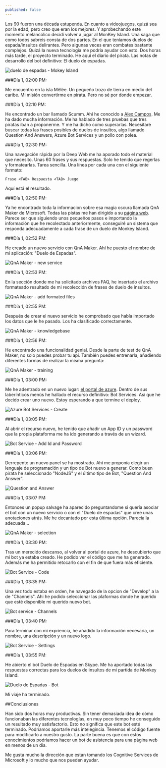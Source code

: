 ```yaml
---
published: false
---
```

Los 90 fueron una década estupenda. En cuanto a videojuegos, quizá sea por la edad, pero creo que eran los mejores. Y aprobechando este momento melancólico decidí volver a jugar al MonKey Island. Una saga que como todos sabreis consta de dos partes. En el que teníamos duelos de espada/insultos delirantes. Pero algunas veces eran combates bastante complejos. Quizá la nueva tecnología me podría ayudar con esto. Dos horas más tarde, el proyecto terminado. He aquí el diario del pirata. Las notas de desarrollo del bot definitivo: El duelo de espadas.<!--break-->

![duelo de espadas - Mokey Island]({{site.baseurl}}/public/uploads/2017/02/monkey-island.png)


###Día 1, 02:00 PM:

Me encuentro en la isla Mêlée. Un pequeño trozo de tierra en medio del caribe. Mi misión convertirme en pirata. Pero no sé por donde empezar.


###Día 1, 02:10 PM:

He encontrado un bar llamado Scumm. Ahí he conocido a [Alex Campos](https://twitter.com/alejacma "Alex Campos"). Me ha dado mucha información. Me ha hablado de tres pruebas que tres piratas iban a proponerme. Y me ha dicho como superarlas. Necesitaré buscar todas las frases posibles de duelos de insultos, algo llamado Question And Answers, Azure Bot Services y un pollo con polea.


###Día 1, 02:30 PM:

Una navegación rápida por la Deep Web me ha aporado todo el material que necesito. Unas 60 frases y sus respuestas. Solo he tenido que regerlas y formatearlas. Tarea sencilla. Una línea por cada una con el siguiente formato: 

```
Frase <TAB> Respuesta <TAB> Juego
```

Aquí está el resultado.


###Día 1, 02:50 PM:

Ya he encontrado toda la informacion sobre esa magia oscura llamada QnA Maker de Microsoft. Todas las pistas me han dirigido a su [página web](https://qnamaker.ai/ "QnA Maker"). Parece ser que siguiendo unos pequeños pasos e importando la información que he recolectado anteriormente, conseguiré un sistema que responda adecuadamente a cada frase de un duelo de Monkey Island.


###Día 1, 02:52 PM:

He creado un nuevo servicio con QnA Maker. Ahí he puesto el nombre de mi aplicación: "Duelo de Espadas".

![QnA Maker - new service]({{site.baseurl}}/public/uploads/2017/02/qna-create.PNG)


###Día 1, 02:53 PM:

En la sección donde me ha solicitado archivos FAQ, he insertado el archivo formateado resultado de mi recolección de frases de duelo de insultos.

![QnA Maker - add formated files]({{site.baseurl}}/public/uploads/2017/02/qna-create-files.PNG)


###Día 1, 02:55 PM:

Después de crear el nuevo servicio he comprobado que había importado los datos que le he pasado. Los ha clasificado correctamente.

![QnA Maker - knowledgebase]({{site.baseurl}}/public/uploads/2017/02/qna-create-knowledgebase.PNG)


###Día 1, 02:56 PM:

He encontrado una funcionalidad genial. Desde la parte de test de QnA Maker, no solo puedes probar tu api. También puedes entrenarla, añadiendo diferentes formas de realizar la misma pregunta:

![QnA Maker - training]({{site.baseurl}}/public/uploads/2017/02/qna-create-training.PNG)


###Día 1, 03:00 PM:

Me he adentrado en un nuevo lugar: [el portal de azure](https://portal.azure.com "Azure Portal"). Dentro de sus laberínticos menús he hallado el recurso definitivo: Bot Services. Así que he decido crear uno nuevo. Estoy esperando a que termine el deploy.

![Azure Bot Services - Create]({{site.baseurl}}/public/uploads/2017/02/azure-bot-service-2.PNG)


###Día 1, 03:05 PM:

Al abrir el recurso nuevo, he tenido que añadir un App ID y un password que la propia plataforma me ha ido generando a través de un wizard.

![Bot Service - Add Id and Password]({{site.baseurl}}/public/uploads/2017/02/azure-bot-service-3.PNG)


###Día 1, 03:06 PM:

Derrepente un nuevo panel se ha mostrado. Ahí me proponía elegir un lenguaje de programación y un tipo de Bot nuevo a generar. Como buen pirata he seleccionado "NodeJS" y el último tipo de Bot, "Question And Answer".

![Question and Answer]({{site.baseurl}}/public/uploads/2017/02/azure-bot-service-4.PNG)


###Día 1, 03:07 PM:

Entonces un popup salvage ha aparecido preguntandome si quería asociar el bot con un nuevo servicio o con el "Duelo de espadas" que cree unas anotaciones atrás. Me he decantado por esta última opción. Parecía la adecuada...

![QnA Maker - selection]({{site.baseurl}}/public/uploads/2017/02/azure-bot-service-5.PNG)


###Día 1, 03:30 PM:

Tras un merecido descanso, al volver al portal de azure, he descubierto que mi bot ya estaba creado. He podido ver el código que me ha generado. Además me ha permitido retocarlo con el fin de que fuera más eficiente.

![Bot Service - Code]({{site.baseurl}}/public/uploads/2017/02/duelo-espadas-code.PNG)


###Día 1, 03:35 PM:

Una vez todo estaba en orden, he navegado de la opcion de "Develop" a la de "Channels". Ahi he podido seleccionar las plaformas donde he querido que esté disponible mi querido nuevo bot.

![Bot service - Channels]({{site.baseurl}}/public/uploads/2017/02/duelo-espadas-channels.PNG)


###Día 1, 03:40 PM:

Para terminar con mi expriencia, he añadido la información necesaria, un nombre, una descripción y un nuevo logo.

![Bot Service - Settings]({{site.baseurl}}/public/uploads/2017/02/duelo-espadas-settings.PNG)


###Día 1, 03:55 PM:

He abierto el bot Duelo de Espadas en Skype. Me ha aportado todas las respuestas correctas para los duelos de insultos de mi partida de Monkey Island. 

![Duelo de Espadas - Bot]({{site.baseurl}}/public/uploads/2017/02/duelo-espadas-bot.png)


Mi viaje ha terminado.


##Conclusiones

Han sido dos horas muy productivas. Sin tener demasiada idea de cómo funcionaban las diferentes tecnologías, en muy poco tiempo he conseguido un resultado muy satisfactorio. Esto no significa que este bot esté terminado. Podríamos aportarle más intelegincia. Tenemos el código fuente para modificarlo a nuestro gusto. La parte buena es que con estos conocimientos podríamos hacer un bot de asistencia para una página web en menos de un día.

Me gusta mucho la dirección que estan tomando los Cognitive Services de Microsoft y lo mucho que nos pueden ayudar.